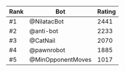 Rank|Bot|Rating
---|---|---
#1|@NilatacBot|2441
#2|@anti-bot|2233
#3|@CatNail|2070
#4|@pawnrobot|1885
#5|@MinOpponentMoves|1017

